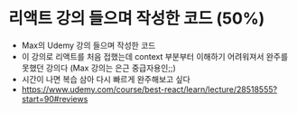 # 리액트 강의 들으며 작성한 코드 (50%)
- Max의 Udemy 강의 들으며 작성한 코드
- 이 강의로 리액트를 처음 접했는데 context 부분부터 이해하기 어려워져서 완주를 못했던 강의다 (Max 강의는 은근 중급자용인;;)
- 시간이 나면 복습 삼아 다시 빠르게 완주해보고 싶다
- https://www.udemy.com/course/best-react/learn/lecture/28518555?start=90#reviews
